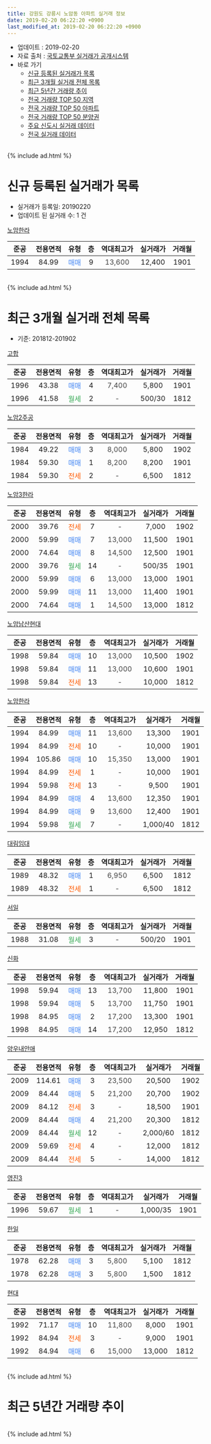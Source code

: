 ```yaml
---
title: 강원도 강릉시 노암동 아파트 실거래 정보
date: 2019-02-20 06:22:20 +0900
last_modified_at: 2019-02-20 06:22:20 +0900
---
```


* 업데이트 : 2019-02-20
* 자료 출처 : [국토교통부 실거래가 공개시스템](http://rt.molit.go.kr)
* 바로 가기
    * [신규 등록된 실거래가 목록](#신규-등록된-실거래가-목록)
    * [최근 3개월 실거래 전체 목록](#최근-3개월-실거래-전체-목록)
    * [최근 5년간 거래량 추이](#최근-5년간-거래량-추이)
    * [전국 거래량 TOP 50 지역](https://inasie.github.io/apt-trade-info/최근-3개월-전국에서-가장-거래가-많이-발생한-지역)
    * [전국 거래량 TOP 50 아파트](https://inasie.github.io/apt-trade-info/최근-3개월-전국에서-가장-거래가-많이-발생한-아파트)
    * [전국 거래량 TOP 50 분양권](https://inasie.github.io/apt-trade-info/최근-3개월-전국에서-가장-거래가-많이-발생한-분양권)
    * [주요 신도시 실거래 데이터](https://inasie.github.io/apt-trade-info/주요-신도시)
    * [전국 실거래 데이터](https://inasie.github.io/apt-trade-info/전국)
<br>
{% include ad.html %}
<br>

# 신규 등록된 실거래가 목록
* 실거래가 등록일: 20190220
* 업데이트 된 실거래 수: 1 건


[노암한라](https://search.naver.com/search.naver?query=%EA%B0%95%EC%9B%90%EB%8F%84+%EA%B0%95%EB%A6%89%EC%8B%9C+%EB%85%B8%EC%95%94%EB%8F%99+%EB%85%B8%EC%95%94%ED%95%9C%EB%9D%BC)

|준공|전용면적|유형|층|역대최고가|실거래가|거래월|
|:---:|:---:|:---:|:---:|:---:|:---:|:---:|
|1994|84.99|<span style="color:#4285f3">매매</span>|9|<span style="color:#444444">13,600</span>|12,400|1901|


<br>
{% include ad.html %}
<br>

# 최근 3개월 실거래 전체 목록
* 기준: 201812-201902


[고합](https://search.naver.com/search.naver?query=%EA%B0%95%EC%9B%90%EB%8F%84+%EA%B0%95%EB%A6%89%EC%8B%9C+%EB%85%B8%EC%95%94%EB%8F%99+%EA%B3%A0%ED%95%A9)

|준공|전용면적|유형|층|역대최고가|실거래가|거래월|
|:---:|:---:|:---:|:---:|:---:|:---:|:---:|
|1996|43.38|<span style="color:#4285f3">매매</span>|4|<span style="color:#444444">7,400</span>|5,800|1901|
|1996|41.58|<span style="color:#34a853">월세</span>|2|<span style="color:#444444">-</span>|500/30|1812|

[노암2주공](https://search.naver.com/search.naver?query=%EA%B0%95%EC%9B%90%EB%8F%84+%EA%B0%95%EB%A6%89%EC%8B%9C+%EB%85%B8%EC%95%94%EB%8F%99+%EB%85%B8%EC%95%942%EC%A3%BC%EA%B3%B5)

|준공|전용면적|유형|층|역대최고가|실거래가|거래월|
|:---:|:---:|:---:|:---:|:---:|:---:|:---:|
|1984|49.22|<span style="color:#4285f3">매매</span>|3|<span style="color:#444444">8,000</span>|5,800|1902|
|1984|59.30|<span style="color:#4285f3">매매</span>|1|<span style="color:#444444">8,200</span>|8,200|1901|
|1984|59.30|<span style="color:#ff5a00">전세</span>|2|<span style="color:#444444">-</span>|6,500|1812|

[노암3한라](https://search.naver.com/search.naver?query=%EA%B0%95%EC%9B%90%EB%8F%84+%EA%B0%95%EB%A6%89%EC%8B%9C+%EB%85%B8%EC%95%94%EB%8F%99+%EB%85%B8%EC%95%943%ED%95%9C%EB%9D%BC)

|준공|전용면적|유형|층|역대최고가|실거래가|거래월|
|:---:|:---:|:---:|:---:|:---:|:---:|:---:|
|2000|39.76|<span style="color:#ff5a00">전세</span>|7|<span style="color:#444444">-</span>|7,000|1902|
|2000|59.99|<span style="color:#4285f3">매매</span>|7|<span style="color:#444444">13,000</span>|11,500|1901|
|2000|74.64|<span style="color:#4285f3">매매</span>|8|<span style="color:#444444">14,500</span>|12,500|1901|
|2000|39.76|<span style="color:#34a853">월세</span>|14|<span style="color:#444444">-</span>|500/35|1901|
|2000|59.99|<span style="color:#4285f3">매매</span>|6|<span style="color:#444444">13,000</span>|13,000|1901|
|2000|59.99|<span style="color:#4285f3">매매</span>|11|<span style="color:#444444">13,000</span>|11,400|1901|
|2000|74.64|<span style="color:#4285f3">매매</span>|1|<span style="color:#444444">14,500</span>|13,000|1812|

[노암남산현대](https://search.naver.com/search.naver?query=%EA%B0%95%EC%9B%90%EB%8F%84+%EA%B0%95%EB%A6%89%EC%8B%9C+%EB%85%B8%EC%95%94%EB%8F%99+%EB%85%B8%EC%95%94%EB%82%A8%EC%82%B0%ED%98%84%EB%8C%80)

|준공|전용면적|유형|층|역대최고가|실거래가|거래월|
|:---:|:---:|:---:|:---:|:---:|:---:|:---:|
|1998|59.84|<span style="color:#4285f3">매매</span>|10|<span style="color:#444444">13,000</span>|10,500|1902|
|1998|59.84|<span style="color:#4285f3">매매</span>|11|<span style="color:#444444">13,000</span>|10,600|1901|
|1998|59.84|<span style="color:#ff5a00">전세</span>|13|<span style="color:#444444">-</span>|10,000|1812|

[노암한라](https://search.naver.com/search.naver?query=%EA%B0%95%EC%9B%90%EB%8F%84+%EA%B0%95%EB%A6%89%EC%8B%9C+%EB%85%B8%EC%95%94%EB%8F%99+%EB%85%B8%EC%95%94%ED%95%9C%EB%9D%BC)

|준공|전용면적|유형|층|역대최고가|실거래가|거래월|
|:---:|:---:|:---:|:---:|:---:|:---:|:---:|
|1994|84.99|<span style="color:#4285f3">매매</span>|11|<span style="color:#444444">13,600</span>|13,300|1901|
|1994|84.99|<span style="color:#ff5a00">전세</span>|10|<span style="color:#444444">-</span>|10,000|1901|
|1994|105.86|<span style="color:#4285f3">매매</span>|10|<span style="color:#444444">15,350</span>|13,000|1901|
|1994|84.99|<span style="color:#ff5a00">전세</span>|1|<span style="color:#444444">-</span>|10,000|1901|
|1994|59.98|<span style="color:#ff5a00">전세</span>|13|<span style="color:#444444">-</span>|9,500|1901|
|1994|84.99|<span style="color:#4285f3">매매</span>|4|<span style="color:#444444">13,600</span>|12,350|1901|
|1994|84.99|<span style="color:#4285f3">매매</span>|9|<span style="color:#444444">13,600</span>|12,400|1901|
|1994|59.98|<span style="color:#34a853">월세</span>|7|<span style="color:#444444">-</span>|1,000/40|1812|

[대림임대](https://search.naver.com/search.naver?query=%EA%B0%95%EC%9B%90%EB%8F%84+%EA%B0%95%EB%A6%89%EC%8B%9C+%EB%85%B8%EC%95%94%EB%8F%99+%EB%8C%80%EB%A6%BC%EC%9E%84%EB%8C%80)

|준공|전용면적|유형|층|역대최고가|실거래가|거래월|
|:---:|:---:|:---:|:---:|:---:|:---:|:---:|
|1989|48.32|<span style="color:#4285f3">매매</span>|1|<span style="color:#444444">6,950</span>|6,500|1812|
|1989|48.32|<span style="color:#ff5a00">전세</span>|1|<span style="color:#444444">-</span>|6,500|1812|

[서일](https://search.naver.com/search.naver?query=%EA%B0%95%EC%9B%90%EB%8F%84+%EA%B0%95%EB%A6%89%EC%8B%9C+%EB%85%B8%EC%95%94%EB%8F%99+%EC%84%9C%EC%9D%BC)

|준공|전용면적|유형|층|역대최고가|실거래가|거래월|
|:---:|:---:|:---:|:---:|:---:|:---:|:---:|
|1988|31.08|<span style="color:#34a853">월세</span>|3|<span style="color:#444444">-</span>|500/20|1901|

[신화](https://search.naver.com/search.naver?query=%EA%B0%95%EC%9B%90%EB%8F%84+%EA%B0%95%EB%A6%89%EC%8B%9C+%EB%85%B8%EC%95%94%EB%8F%99+%EC%8B%A0%ED%99%94)

|준공|전용면적|유형|층|역대최고가|실거래가|거래월|
|:---:|:---:|:---:|:---:|:---:|:---:|:---:|
|1998|59.94|<span style="color:#4285f3">매매</span>|13|<span style="color:#444444">13,700</span>|11,800|1901|
|1998|59.94|<span style="color:#4285f3">매매</span>|5|<span style="color:#444444">13,700</span>|11,750|1901|
|1998|84.95|<span style="color:#4285f3">매매</span>|2|<span style="color:#444444">17,200</span>|13,300|1901|
|1998|84.95|<span style="color:#4285f3">매매</span>|14|<span style="color:#444444">17,200</span>|12,950|1812|

[양우내안애](https://search.naver.com/search.naver?query=%EA%B0%95%EC%9B%90%EB%8F%84+%EA%B0%95%EB%A6%89%EC%8B%9C+%EB%85%B8%EC%95%94%EB%8F%99+%EC%96%91%EC%9A%B0%EB%82%B4%EC%95%88%EC%95%A0)

|준공|전용면적|유형|층|역대최고가|실거래가|거래월|
|:---:|:---:|:---:|:---:|:---:|:---:|:---:|
|2009|114.61|<span style="color:#4285f3">매매</span>|3|<span style="color:#444444">23,500</span>|20,500|1902|
|2009|84.44|<span style="color:#4285f3">매매</span>|5|<span style="color:#444444">21,200</span>|20,700|1902|
|2009|84.12|<span style="color:#ff5a00">전세</span>|3|<span style="color:#444444">-</span>|18,500|1901|
|2009|84.44|<span style="color:#4285f3">매매</span>|4|<span style="color:#444444">21,200</span>|20,300|1812|
|2009|84.44|<span style="color:#34a853">월세</span>|12|<span style="color:#444444">-</span>|2,000/60|1812|
|2009|59.69|<span style="color:#ff5a00">전세</span>|4|<span style="color:#444444">-</span>|12,000|1812|
|2009|84.44|<span style="color:#ff5a00">전세</span>|5|<span style="color:#444444">-</span>|14,000|1812|

[영진3](https://search.naver.com/search.naver?query=%EA%B0%95%EC%9B%90%EB%8F%84+%EA%B0%95%EB%A6%89%EC%8B%9C+%EB%85%B8%EC%95%94%EB%8F%99+%EC%98%81%EC%A7%843)

|준공|전용면적|유형|층|역대최고가|실거래가|거래월|
|:---:|:---:|:---:|:---:|:---:|:---:|:---:|
|1996|59.67|<span style="color:#34a853">월세</span>|1|<span style="color:#444444">-</span>|1,000/35|1901|

[한일](https://search.naver.com/search.naver?query=%EA%B0%95%EC%9B%90%EB%8F%84+%EA%B0%95%EB%A6%89%EC%8B%9C+%EB%85%B8%EC%95%94%EB%8F%99+%ED%95%9C%EC%9D%BC)

|준공|전용면적|유형|층|역대최고가|실거래가|거래월|
|:---:|:---:|:---:|:---:|:---:|:---:|:---:|
|1978|62.28|<span style="color:#4285f3">매매</span>|3|<span style="color:#444444">5,800</span>|5,100|1812|
|1978|62.28|<span style="color:#4285f3">매매</span>|3|<span style="color:#444444">5,800</span>|1,500|1812|

[현대](https://search.naver.com/search.naver?query=%EA%B0%95%EC%9B%90%EB%8F%84+%EA%B0%95%EB%A6%89%EC%8B%9C+%EB%85%B8%EC%95%94%EB%8F%99+%ED%98%84%EB%8C%80)

|준공|전용면적|유형|층|역대최고가|실거래가|거래월|
|:---:|:---:|:---:|:---:|:---:|:---:|:---:|
|1992|71.17|<span style="color:#4285f3">매매</span>|10|<span style="color:#444444">11,800</span>|8,000|1901|
|1992|84.94|<span style="color:#ff5a00">전세</span>|3|<span style="color:#444444">-</span>|9,000|1901|
|1992|84.94|<span style="color:#4285f3">매매</span>|6|<span style="color:#444444">15,000</span>|13,000|1812|


<br>
{% include ad.html %}
<br>

# 최근 5년간 거래량 추이


<div style="width:100%;">
    <canvas id="deal_progress" height="200"></canvas>
</div>

<script>
new Chart(document.getElementById("deal_progress"), {
    type: 'line',
    data: {
        labels: ['201402','201403','201404','201405','201406','201407','201408','201409','201410','201411','201412','201501','201502','201503','201504','201505','201506','201507','201508','201509','201510','201511','201512','201601','201602','201603','201604','201605','201606','201607','201608','201609','201610','201611','201612','201701','201702','201703','201704','201705','201706','201707','201708','201709','201710','201711','201712','201801','201802','201803','201804','201805','201806','201807','201808','201809','201810','201811','201812','201901','201902'],
        datasets: [{
            label: '매매',
            pointRadius: 1,
            data: [9, 12, 12, 11, 16, 16, 16, 18, 20, 17, 19, 14, 16, 21, 22, 16, 22, 21, 28, 16, 26, 21, 17, 20, 16, 22, 19, 8, 8, 16, 18, 10, 29, 15, 14, 14, 23, 26, 22, 20, 15, 22, 15, 16, 17, 11, 15, 6, 9, 13, 19, 15, 10, 8, 16, 9, 17, 13, 7, 15, 4],
            borderColor: "rgba(255, 201, 14, 1)",
            backgroundColor: "rgba(255, 201, 14, 0.5)",
            fill: false,
            lineTension: 0
        },{
            label: '전월세',
            pointRadius: 1,
            data: [6, 8, 4, 3, 5, 3, 5, 13, 9, 3, 8, 10, 9, 5, 9, 2, 3, 2, 11, 11, 9, 7, 5, 11, 7, 6, 7, 12, 8, 4, 12, 11, 19, 14, 5, 10, 17, 12, 12, 6, 10, 6, 8, 13, 4, 6, 8, 3, 6, 6, 3, 4, 3, 5, 3, 4, 6, 10, 8, 8, 1],
            borderColor: "rgba(0, 141, 185, 1)",
            backgroundColor: "rgba(0, 141, 185, 0.5)",
            fill: false,
            lineTension: 0
        }
        ]
    },
    options: {
        responsive: true,
        title: {
            display: false
        },
        tooltips: {
            mode: 'index',
            intersect: false
        },
        hover: {
            mode: 'nearest',
            intersect: true
        },
        scales: {
            xAxes: [{
                display: true,
                scaleLabel: {
                    display: true,
                    labelString: '년/월'
                }
            }],
            yAxes: [{
                display: true,
                ticks: {
                    suggestedMin: 0,
                },
                scaleLabel: {
                    display: true,
                    labelString: '실거래 수'
                }
            }]
        }
    }
});

</script>


<br>
{% include ad.html %}
<br>

